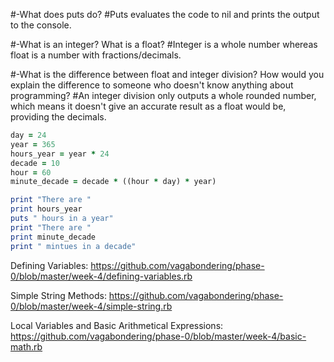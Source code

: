 
#-What does puts do?
#Puts evaluates the code to nil and prints the output to the console.

#-What is an integer? What is a float?
#Integer is a whole number whereas float is a number with fractions/decimals.

#-What is the difference between float and integer division? How would you explain the difference to someone who doesn't know anything about programming?
#An integer division only outputs a whole rounded number, which means it doesn't give an accurate result as a float would be, providing the decimals.

```ruby
day = 24
year = 365
hours_year = year * 24
decade = 10
hour = 60
minute_decade = decade * ((hour * day) * year)

print "There are "
print hours_year
puts " hours in a year"
print "There are "
print minute_decade
print " mintues in a decade"
```

Defining Variables:
https://github.com/vagabondering/phase-0/blob/master/week-4/defining-variables.rb

Simple String Methods:
https://github.com/vagabondering/phase-0/blob/master/week-4/simple-string.rb

Local Variables and Basic Arithmetical Expressions:
https://github.com/vagabondering/phase-0/blob/master/week-4/basic-math.rb